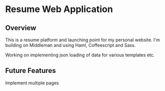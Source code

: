 Resume Web Application
=

Overview
-

This is a resume platform and launching point for my personal website. I'm building on Middleman and using Haml, Coffeescript and Sass.

Working on implementing json loading of data for various templates etc.

Future Features
-

Implement multiple pages